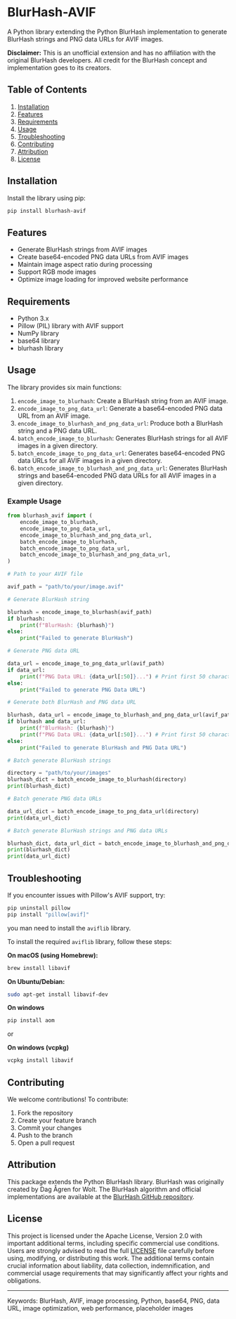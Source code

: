 
# BlurHash-AVIF

A Python library extending the Python BlurHash implementation to generate BlurHash strings and PNG data URLs for AVIF images.

**Disclaimer:** This is an unofficial extension and has no affiliation with the original BlurHash developers. All credit for the BlurHash concept and implementation goes to its creators.

## Table of Contents

1. [Installation](#installation)
2. [Features](#features)
3. [Requirements](#requirements)
4. [Usage](#usage)
5. [Troubleshooting](#troubleshooting)
6. [Contributing](#contributing)
7. [Attribution](#attribution)
8. [License](#license)

## Installation

Install the library using pip:

```bash
pip install blurhash-avif
```

## Features

- Generate BlurHash strings from AVIF images
- Create base64-encoded PNG data URLs from AVIF images
- Maintain image aspect ratio during processing
- Support RGB mode images
- Optimize image loading for improved website performance

## Requirements

- Python 3.x
- Pillow (PIL) library with AVIF support
- NumPy library
- base64 library
- blurhash library

## Usage

The library provides six main functions:

1. `encode_image_to_blurhash`: Create a BlurHash string from an AVIF image.
2. `encode_image_to_png_data_url`: Generate a base64-encoded PNG data URL from an AVIF image.
3. `encode_image_to_blurhash_and_png_data_url`: Produce both a BlurHash string and a PNG data URL.
4. `batch_encode_image_to_blurhash`: Generates BlurHash strings for all AVIF images in a given directory.
5. `batch_encode_image_to_png_data_url`: Generates base64-encoded PNG data URLs for all AVIF images in a given directory.
6. `batch_encode_image_to_blurhash_and_png_data_url`: Generates BlurHash strings and base64-encoded PNG data URLs for all AVIF images in a given directory.

### Example Usage

```python
from blurhash_avif import (
    encode_image_to_blurhash,
    encode_image_to_png_data_url,
    encode_image_to_blurhash_and_png_data_url,
    batch_encode_image_to_blurhash,
    batch_encode_image_to_png_data_url,
    batch_encode_image_to_blurhash_and_png_data_url,
)

# Path to your AVIF file

avif_path = "path/to/your/image.avif"

# Generate BlurHash string

blurhash = encode_image_to_blurhash(avif_path)
if blurhash:
    print(f"BlurHash: {blurhash}")
else:
    print("Failed to generate BlurHash")

# Generate PNG data URL

data_url = encode_image_to_png_data_url(avif_path)
if data_url:
    print(f"PNG Data URL: {data_url[:50]}...") # Print first 50 characters
else:
    print("Failed to generate PNG Data URL")

# Generate both BlurHash and PNG data URL

blurhash, data_url = encode_image_to_blurhash_and_png_data_url(avif_path)
if blurhash and data_url:
    print(f"BlurHash: {blurhash}")
    print(f"PNG Data URL: {data_url[:50]}...") # Print first 50 characters
else:
    print("Failed to generate BlurHash and PNG Data URL")

# Batch generate BlurHash strings

directory = "path/to/your/images"
blurhash_dict = batch_encode_image_to_blurhash(directory)
print(blurhash_dict)

# Batch generate PNG data URLs

data_url_dict = batch_encode_image_to_png_data_url(directory)
print(data_url_dict)

# Batch generate BlurHash strings and PNG data URLs

blurhash_dict, data_url_dict = batch_encode_image_to_blurhash_and_png_data_url(directory)
print(blurhash_dict)
print(data_url_dict)

```

## Troubleshooting

If you encounter issues with Pillow's AVIF support, try:

```bash
pip uninstall pillow
pip install "pillow[avif]"
```

you man need to install the `aviflib` library.

To install the required `aviflib` library, follow these steps:

**On macOS (using Homebrew):**

```bash
brew install libavif
```

**On Ubuntu/Debian:**

```bash
sudo apt-get install libavif-dev
```

**On windows**

```bash
pip install aom
```

or

**On windows (vcpkg)**

```bash
vcpkg install libavif
```

## Contributing

We welcome contributions! To contribute:

1. Fork the repository
2. Create your feature branch
3. Commit your changes
4. Push to the branch
5. Open a pull request

## Attribution

This package extends the Python BlurHash library. BlurHash was originally created by Dag Ågren for Wolt. The BlurHash algorithm and official implementations are available at the [BlurHash GitHub repository](https://github.com/woltapp/blurhash).

## License

This project is licensed under the Apache License, Version 2.0 with important additional terms, including specific commercial use conditions. Users are strongly advised to read the full [LICENSE](LICENSE) file carefully before using, modifying, or distributing this work. The additional terms contain crucial information about liability, data collection, indemnification, and commercial usage requirements that may significantly affect your rights and obligations.

---

Keywords: BlurHash, AVIF, image processing, Python, base64, PNG, data URL, image optimization, web performance, placeholder images
